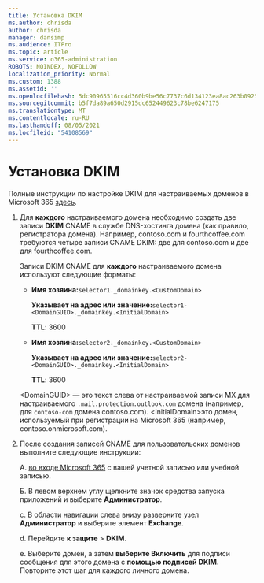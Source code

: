 ```yaml
---
title: Установка DKIM
ms.author: chrisda
author: chrisda
manager: dansimp
ms.audience: ITPro
ms.topic: article
ms.service: o365-administration
ROBOTS: NOINDEX, NOFOLLOW
localization_priority: Normal
ms.custom: 1388
ms.assetid: ''
ms.openlocfilehash: 5dc90965516cc4d360b9be56c7737c6d134123ea8ac263b092559dd1416faff4
ms.sourcegitcommit: b5f7da89a650d2915dc652449623c78be6247175
ms.translationtype: MT
ms.contentlocale: ru-RU
ms.lasthandoff: 08/05/2021
ms.locfileid: "54108569"
---
```

# <a name="setup-dkim"></a>Установка DKIM

Полные инструкции по настройке DKIM для настраиваемых доменов в Microsoft 365 [здесь](https://docs.microsoft.com/microsoft-365/security/office-365-security/use-dkim-to-validate-outbound-email#steps-you-need-to-do-to-manually-set-up-dkim).

1. Для **каждого** настраиваемого домена необходимо создать две записи **DKIM** CNAME в службе DNS-хостинга домена (как правило, регистратора домена). Например, contoso.com и fourthcoffee.com требуются четыре записи CNAME DKIM: две для contoso.com и две для fourthcoffee.com.

   Записи DKIM CNAME для **каждого** настраиваемого домена используют следующие форматы:

   - **Имя хозяина:**`selector1._domainkey.<CustomDomain>`

     **Указывает на адрес или значение:**`selector1-<DomainGUID>._domainkey.<InitialDomain>`

     **TTL**: 3600

   - **Имя хозяина:**`selector2._domainkey.<CustomDomain>`

     **Указывает на адрес или значение:**`selector2-<DomainGUID>._domainkey.<InitialDomain>`

     **TTL**: 3600

   \<DomainGUID\> — это текст слева от настраиваемой записи MX для настраиваемого `.mail.protection.outlook.com` домена (например, для `contoso-com` домена contoso.com). \<InitialDomain\>это домен, используемый при регистрации на Microsoft 365 (например, contoso.onmicrosoft.com).

2. После создания записей CNAME для пользовательских доменов выполните следующие инструкции:

   А. [во входе Microsoft 365](https://support.office.microsoft.com/article/e9eb7d51-5430-4929-91ab-6157c5a050b4) с вашей учетной записью или учебной записью.

   Б. В левом верхнем углу щелкните значок средства запуска приложений и выберите **Администратор**.

   c. В области навигации слева внизу разверните узел **Администратор** и выберите элемент **Exchange**.

   d. Перейдите **к защите**  >  **DKIM**.

   e. Выберите домен, а затем **выберите Включить** для подписи сообщения для этого домена с **помощью подписей DKIM.** Повторите этот шаг для каждого личного домена.
